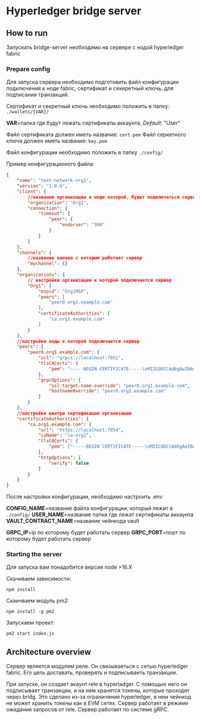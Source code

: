 # Hyperledger bridge server

## How to run
Запускать bridge-server необходимо на сервере с нодой hyperledger fabric

### Prepare config

Для запуска сервера необходимо подготовить файл конфигурации подключения к ноде fabric, сертификат и секеретный ключь, для подписания транзакций.

Сертификат и секретный ключь необходимо положить в папку: `./wallets/{VAR}/`

**VAR**=папка где будут лежать сертификаты аккаунта, *Default*: "User"

Файл сертификата должен иметь название: `cert.pem`
Файл серкетного ключа должен иметь название: `key.pem`

Файл конфигурации необходимо положить в папку `./config/`

Пример конфигурационого файла:
```json
{
    "name": "test-network-org1",
    "version": "1.0.0",
    "client": {
        //название организации к ноде которой, будет подключаться сервер
        "organization": "Org1",
        "connection": {
            "timeout": {
                "peer": {
                    "endorser": "300"
                }
            }
        }
    },
    "channels": {
        //название канала с которым работает сервер
        "mychannel": {}
    },
    "organizations": {
        // настройки организации к которой подключается сервер
        "Org1": {
            "mspid": "Org1MSP",
            "peers": [
                "peer0.org1.example.com"
            ],
            "certificateAuthorities": [
                "ca.org1.example.com"
            ]
        }
    },
    //настройки ноды к которой подключается сервер
    "peers": {
        "peer0.org1.example.com": {
            "url": "grpcs://localhost:7051",
            "tlsCACerts": {
                "pem": "-----BEGIN CERTIFICATE-----\nMIICODCCAd6gAwIBAgIUFbpDf0Do7pzR9AIAmu7MWAkm204wCgYIKoZIzj0EAwIw\ncDELMAkGA1UEBhMCVVMxFzAVBgNVBAgTDk5vcnRoIENhcm9saW5hMQ8wDQYDVQQH\nEwZEdXJoYW0xGTAXBgNVBAoTEG9yZzEuZXhhbXBsZS5jb20xHDAaBgNVBAMTE2Nh\nLm9yZzEuZXhhbXBsZS5jb20wHhcNMjMwNDEyMTQzMjAwWhcNMzgwNDA4MTQzMjAw\nWjBwMQswCQYDVQQGEwJVUzEXMBUGA1UECBMOTm9ydGggQ2Fyb2xpbmExDzANBgNV\nBAcTBkR1cmhhbTEZMBcGA1UEChMQb3JnMS5leGFtcGxlLmNvbTEcMBoGA1UEAxMT\nY2Eub3JnMS5leGFtcGxlLmNvbTBZMBMGByqGSM49AgEGCCqGSM49AwEHA0IABEWl\nG4tau2cjiuepPhUuXipbua4MRRtQ5i16KOmLhL3dlXRNpxE9Oqk3EAOYed64h2NU\nlo54XIpKEeihYEwrWsGjVjBUMA4GA1UdDwEB/wQEAwIBBjASBgNVHRMBAf8ECDAG\nAQH/AgEBMB0GA1UdDgQWBBTAY3do6BIjcBvUyq9eWlXt96wuozAPBgNVHREECDAG\nhwQFCWIsMAoGCCqGSM49BAMCA0gAMEUCIQDdrL4aPVPgPMOtRIVBXqU73wgKGIUd\nepAYd/Zq2yGlyAIgaw0tCn5k6IuTYpn54hOySuz5FYCGBzFZ8TeS5UtT3O8=\n-----END CERTIFICATE-----\n"
            },
            "grpcOptions": {
                "ssl-target-name-override": "peer0.org1.example.com",
                "hostnameOverride": "peer0.org1.example.com"
            }
        }
    },
    //настройки центра сертификации организации
    "certificateAuthorities": {
        "ca.org1.example.com": {
            "url": "https://localhost:7054",
            "caName": "ca-org1",
            "tlsCACerts": {
                "pem": ["-----BEGIN CERTIFICATE-----\nMIICODCCAd6gAwIBAgIUFbpDf0Do7pzR9AIAmu7MWAkm204wCgYIKoZIzj0EAwIw\ncDELMAkGA1UEBhMCVVMxFzAVBgNVBAgTDk5vcnRoIENhcm9saW5hMQ8wDQYDVQQH\nEwZEdXJoYW0xGTAXBgNVBAoTEG9yZzEuZXhhbXBsZS5jb20xHDAaBgNVBAMTE2Nh\nLm9yZzEuZXhhbXBsZS5jb20wHhcNMjMwNDEyMTQzMjAwWhcNMzgwNDA4MTQzMjAw\nWjBwMQswCQYDVQQGEwJVUzEXMBUGA1UECBMOTm9ydGggQ2Fyb2xpbmExDzANBgNV\nBAcTBkR1cmhhbTEZMBcGA1UEChMQb3JnMS5leGFtcGxlLmNvbTEcMBoGA1UEAxMT\nY2Eub3JnMS5leGFtcGxlLmNvbTBZMBMGByqGSM49AgEGCCqGSM49AwEHA0IABEWl\nG4tau2cjiuepPhUuXipbua4MRRtQ5i16KOmLhL3dlXRNpxE9Oqk3EAOYed64h2NU\nlo54XIpKEeihYEwrWsGjVjBUMA4GA1UdDwEB/wQEAwIBBjASBgNVHRMBAf8ECDAG\nAQH/AgEBMB0GA1UdDgQWBBTAY3do6BIjcBvUyq9eWlXt96wuozAPBgNVHREECDAG\nhwQFCWIsMAoGCCqGSM49BAMCA0gAMEUCIQDdrL4aPVPgPMOtRIVBXqU73wgKGIUd\nepAYd/Zq2yGlyAIgaw0tCn5k6IuTYpn54hOySuz5FYCGBzFZ8TeS5UtT3O8=\n-----END CERTIFICATE-----\n"]
            },
            "httpOptions": {
                "verify": false
            }
        }
    }
}
```

После настройки конфигурации, необходимо настроить .env

**CONFIG_NAME**=название файла конфигурации, который лежит в `./config/`
**USER_NAME**=название папки где лежат сертификаты аккаунта
**VAULT_CONTRACT_NAME**=название чейнкода vault

**GRPC_IP**=ip по которому будет работать сервер
**GRPC_PORT**=порт по которому будет работать сервер

### Starting the server

Для запуска вам понадобится версия node >16.X

Скачиваем зависимости: 
```
npm install
```

Скаичваем модуль pm2:
```
npm install -g pm2
```

Запускаем проект:
```
pm2 start index.js
```


## Architecture overview

Сервер является модулем реле. Он связываеться с сетью hyperledger fabric. Его цель доставать, проверять и подписываеть транзакции.

При запуске, он создает акаунт rele в hyperladger. С помощью него он подписывает транзакции, и на нем хранятся токены, которые проходят через bridg. Это сделано из-за ограничения hyperledger, в нем чейнкод не может хранить токены как в EVM сетях.
Сервер работает в режиме ожидания запросов от rele. Сервер работает по системе gRPC.